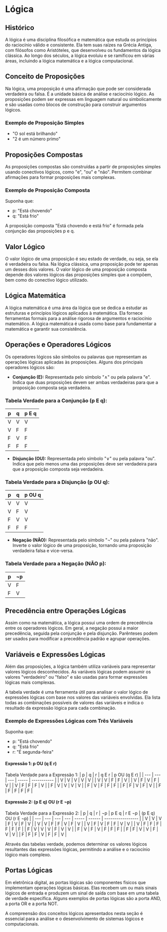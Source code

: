 # Lógica

## Histórico
A lógica é uma disciplina filosófica e matemática que estuda os princípios do raciocínio válido e consistente. Ela tem suas raízes na Grécia Antiga, com filósofos como Aristóteles, que desenvolveu os fundamentos da lógica clássica. Ao longo dos séculos, a lógica evoluiu e se ramificou em várias áreas, incluindo a lógica matemática e a lógica computacional.

## Conceito de Proposições
Na lógica, uma proposição é uma afirmação que pode ser considerada verdadeira ou falsa. É a unidade básica de análise e raciocínio lógico. As proposições podem ser expressas em linguagem natural ou simbolicamente e são usadas como blocos de construção para construir argumentos lógicos.

### Exemplo de Proposição Simples
- "O sol está brilhando"
- "2 é um número primo"

## Proposições Compostas
As proposições compostas são construídas a partir de proposições simples usando conectivos lógicos, como "e", "ou" e "não". Permitem combinar afirmações para formar proposições mais complexas.

### Exemplo de Proposição Composta
Suponha que:
- p: "Está chovendo"
- q: "Está frio"

A proposição composta "Está chovendo e está frio" é formada pela conjunção das proposições p e q.

## Valor Lógico
O valor lógico de uma proposição é seu estado de verdade, ou seja, se ela é verdadeira ou falsa. Na lógica clássica, uma proposição pode ter apenas um desses dois valores. O valor lógico de uma proposição composta depende dos valores lógicos das proposições simples que a compõem, bem como do conectivo lógico utilizado.

## Lógica Matemática
A lógica matemática é uma área da lógica que se dedica a estudar as estruturas e princípios lógicos aplicados à matemática. Ela fornece ferramentas formais para a análise rigorosa de argumentos e raciocínio matemático. A lógica matemática é usada como base para fundamentar a matemática e garantir sua consistência.

## Operações e Operadores Lógicos
Os operadores lógicos são símbolos ou palavras que representam as operações lógicas aplicadas às proposições. Alguns dos principais operadores lógicos são:

- **Conjunção (E):** Representada pelo símbolo "∧" ou pela palavra "e". Indica que duas proposições devem ser ambas verdadeiras para que a proposição composta seja verdadeira.

### Tabela Verdade para a Conjunção (p E q):
| p   | q   | p E q |
| --- | --- | ----- |
| V   | V   | V     |
| V   | F   | F     |
| F   | V   | F     |
| F   | F   | F     |

- **Disjunção (OU):** Representada pelo símbolo "∨" ou pela palavra "ou". Indica que pelo menos uma das proposições deve ser verdadeira para que a proposição composta seja verdadeira.

### Tabela Verdade para a Disjunção (p OU q):
| p   | q   | p OU q |
| --- | --- | ------ |
| V   | V   | V      |
| V   | F   | V      |
| F   | V   | V      |
| F   | F   | F      |

- **Negação (NÃO):** Representada pelo símbolo "¬" ou pela palavra "não". Inverte o valor lógico de uma proposição, tornando uma proposição verdadeira falsa e vice-versa.

### Tabela Verdade para a Negação (NÃO p):
| p   | ¬p  |
| --- | --- |
| V   | F   |
| F   | V   |

## Precedência entre Operações Lógicas
Assim como na matemática, a lógica possui uma ordem de precedência entre os operadores lógicos. Em geral, a negação possui a maior precedência, seguida pela conjunção e pela disjunção. Parênteses podem ser usados para modificar a precedência padrão e agrupar operações.

## Variáveis e Expressões Lógicas
Além das proposições, a lógica também utiliza variáveis para representar valores lógicos desconhecidos. As variáveis lógicas podem assumir os valores "verdadeiro" ou "falso" e são usadas para formar expressões lógicas mais complexas.

A tabela verdade é uma ferramenta útil para analisar o valor lógico de expressões lógicas com base nos valores das variáveis envolvidas. Ela lista todas as combinações possíveis de valores das variáveis e indica o resultado da expressão lógica para cada combinação.

### Exemplo de Expressões Lógicas com Três Variáveis
Suponha que:
- p: "Está chovendo"
- q: "Está frio"
- r: "É segunda-feira"

#### Expressão 1: p OU (q E r)
Tabela Verdade para a Expressão 1:
| p   | q   | r   | q E r | p OU (q E r) |
| --- | --- | --- | ----- | ----------- |
| V   | V   | V   | V     | V           |
| V   | V   | F   | F     | V           |
| V   | F   | V   | F     | V           |
| V   | F   | F   | F     | V           |
| F   | V   | V   | V     | V           |
| F   | V   | F   | F     | F           |
| F   | F   | V   | F     | V           |
| F   | F   | F   | F     | F           |

#### Expressão 2: (p E q) OU (r E ¬p)
Tabela Verdade para a Expressão 2:
| p   | q   | r   | ¬p  | p E q | r E ¬p | (p E q) OU (r E ¬p) |
| --- | --- | --- | --- | ----- | ------ | ----------------- |
| V   | V   | V   | F   | V     | F      | V                 |
| V   | V   | F   | F   | V     | F      | V                 |
| V   | F   | V   | F   | F     | V      | V                 |
| V   | F   | F   | F   | F     | F      | F                 |
| F   | V   | V   | V   | F     | V      | V                 |
| F   | V   | F   | V   | F     | F      | F                 |
| F   | F   | V   | V   | F     | V      | V                 |
| F   | F   | F   | V   | F     | F      | V                 |

Através das tabelas verdade, podemos determinar os valores lógicos resultantes das expressões lógicas, permitindo a análise e o raciocínio lógico mais complexo.

## Portas Lógicas
Em eletrônica digital, as portas lógicas são componentes físicos que implementam operações lógicas básicas. Elas recebem um ou mais sinais lógicos de entrada e produzem um sinal de saída com base em uma tabela de verdade específica. Alguns exemplos de portas lógicas são a porta AND, a porta OR e a porta NOT.

A compreensão dos conceitos lógicos apresentados nesta seção é essencial para a análise e o desenvolvimento de sistemas lógicos e computacionais.
